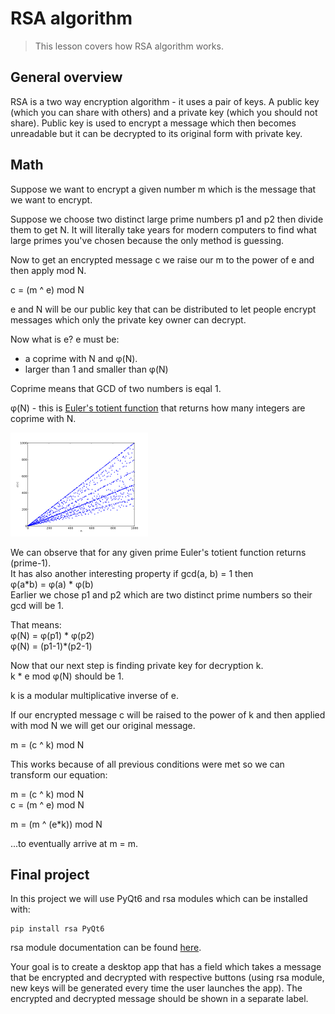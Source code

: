 # RSA algorithm

> This lesson covers how RSA algorithm works.

## General overview

RSA is a two way encryption algorithm - it uses a pair of keys. A public key (which you can share with others) and a private key (which you should not share). Public key is used to encrypt a message which then becomes unreadable but it can be decrypted to its original form with private key.

## Math

Suppose we want to encrypt a given number m which is the message that we want to encrypt.

Suppose we choose two distinct large prime numbers p1 and p2 then divide them to get N. It will literally take years for modern computers to find what large primes you've chosen because the only method is guessing.

Now to get an encrypted message c we raise our m to the power of e and then apply mod N.

c = (m ^ e) mod N

e and N will be our public key that can be distributed to let people encrypt messages which only the private key owner can decrypt.

Now what is e? e must be:
* a coprime with N and φ(N).
* larger than 1 and smaller than φ(N)

Coprime means that GCD of two numbers is eqal 1.

φ(N) - this is [Euler's totient function](https://en.wikipedia.org/wiki/Euler%27s_totient_function) that returns how many integers are coprime with N.

![Euler's totient function graph](./EulerPhi.png)

We can observe that for any given prime Euler's totient function returns (prime-1).\
It has also another interesting property if gcd(a, b) = 1 then\
φ(a*b) = φ(a) * φ(b)\
Earlier we chose p1 and p2 which are two distinct prime numbers so their gcd will be 1.

That means:\
φ(N) = φ(p1) * φ(p2)\
φ(N) = (p1-1)*(p2-1)

Now that our next step is finding private key for decryption k.\
k * e mod φ(N) should be 1.

k is a modular multiplicative inverse of e.

If our encrypted message c will be raised to the power of k and then applied with mod N we will get our original message.

m = (c ^ k) mod N

This works because of all previous conditions were met so we can transform our equation:

m = (c ^ k) mod N\
c = (m ^ e) mod N

m = (m ^ (e*k)) mod N

...to eventually arrive at m = m.

## Final project

In this project we will use PyQt6 and rsa modules which can be installed with:

    pip install rsa PyQt6

rsa module documentation can be found [here](https://stuvel.eu/python-rsa-doc/usage.html).

Your goal is to create a desktop app that has a field which takes a message that be encrypted and decrypted with respective buttons (using rsa module, new keys will be generated every time the user launches the app). The encrypted and decrypted message should be shown in a separate label.